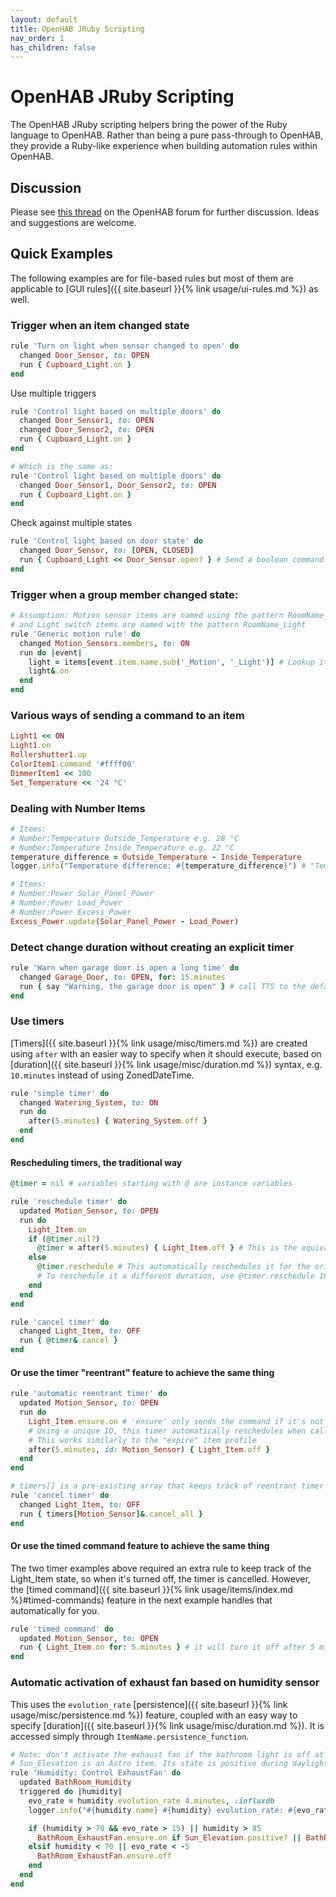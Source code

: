 ```yaml
---
layout: default
title: OpenHAB JRuby Scripting
nav_order: 1
has_children: false
---
```


# OpenHAB JRuby Scripting

The OpenHAB JRuby scripting helpers bring the power of the Ruby language to OpenHAB. Rather than being a pure pass-through to OpenHAB, they provide a Ruby-like experience when building automation rules within OpenHAB.

## Discussion

Please see [this thread](https://community.openhab.org/t/jruby-openhab-rules-system/110598) on the OpenHAB forum for further discussion.  Ideas and suggestions are welcome.

## Quick Examples

The following examples are for file-based rules but most of them are applicable to [GUI rules]({{ site.baseurl }}{% link usage/ui-rules.md %}) as well.

### Trigger when an item changed state

```ruby
rule 'Turn on light when sensor changed to open' do
  changed Door_Sensor, to: OPEN 
  run { Cupboard_Light.on }
end
```

Use multiple triggers

```ruby
rule 'Control light based on multiple doors' do
  changed Door_Sensor1, to: OPEN
  changed Door_Sensor2, to: OPEN
  run { Cupboard_Light.on }
end

# Which is the same as:
rule 'Control light based on multiple doors' do
  changed Door_Sensor1, Door_Sensor2, to: OPEN
  run { Cupboard_Light.on }
end
```

Check against multiple states

```ruby
rule 'Control light based on door state' do
  changed Door_Sensor, to: [OPEN, CLOSED]
  run { Cupboard_Light << Door_Sensor.open? } # Send a boolean command to a Switch Item
end
```

### Trigger when a group member changed state:

```ruby
# Assumption: Motion sensor items are named using the pattern RoomName_Motion
# and Light switch items are named with the pattern RoomName_Light
rule 'Generic motion rule' do
  changed Motion_Sensors.members, to: ON
  run do |event|
    light = items[event.item.name.sub('_Motion', '_Light')] # Lookup item name from a string
    light&.on 
  end
end
```

### Various ways of sending a command to an item

```ruby
Light1 << ON
Light1.on
Rollershutter1.up
ColorItem1.command '#ffff00'
DimmerItem1 << 100
Set_Temperature << '24 °C'
```

### Dealing with Number Items

```ruby
# Items:
# Number:Temperature Outside_Temperature e.g. 28 °C
# Number:Temperature Inside_Temperature e.g. 22 °C
temperature_difference = Outside_Temperature - Inside_Temperature
logger.info("Temperature difference: #{temperature_difference}") # "Temperature difference: 6 °C"
```

```ruby
# Items:
# Number:Power Solar_Panel_Power
# Number:Power Load_Power
# Number:Power Excess_Power
Excess_Power.update(Solar_Panel_Power - Load_Power)
```

### Detect change duration without creating an explicit timer

```ruby
rule 'Warn when garage door is open a long time' do
  changed Garage_Door, to: OPEN, for: 15.minutes
  run { say "Warning, the garage door is open" } # call TTS to the default audio sink
end
```

### Use timers

[Timers]({{ site.baseurl }}{% link usage/misc/timers.md %}) are created using `after` with an easier way to specify when it should execute, based on [duration]({{ site.baseurl }}{% link usage/misc/duration.md %}) syntax, e.g. `10.minutes` instead of using ZonedDateTime.

```ruby
rule 'simple timer' do
  changed Watering_System, to: ON
  run do
    after(5.minutes) { Watering_System.off }
  end
end
```

#### Rescheduling timers, the traditional way

```ruby
@timer = nil # variables starting with @ are instance variables

rule 'reschedule timer' do
  updated Motion_Sensor, to: OPEN
  run do
    Light_Item.on
    if (@timer.nil?)
      @timer = after(5.minutes) { Light_Item.off } # This is the equivalent of createTimer() in rulesdsl
    else
      @timer.reschedule # This automatically reschedules it for the original duration (5 minutes)
      # To reschedule it a different duration, use @timer.reschedule 10.minutes
    end
  end
end

rule 'cancel timer' do
  changed Light_Item, to: OFF
  run { @timer&.cancel }
end

```

#### Or use the timer "reentrant" feature to achieve the same thing

```ruby
rule 'automatic reentrant timer' do
  updated Motion_Sensor, to: OPEN
  run do
    Light_Item.ensure.on # 'ensure' only sends the command if it's not already on
    # Using a unique ID, this timer automatically reschedules when called again before 5 mins is up
    # This works similarly to the "expire" item profile
    after(5.minutes, id: Motion_Sensor) { Light_Item.off } 
  end
end

# timers[] is a pre-existing array that keeps track of reentrant timer ids
rule 'cancel timer' do
  changed Light_Item, to: OFF
  run { timers[Motion_Sensor]&.cancel_all }
end

```

#### Or use the timed command feature to achieve the same thing

The two timer examples above required an extra rule to keep track of the Light_Item state, so when it's turned off, 
the timer is cancelled. However, the [timed command]({{ site.baseurl }}{% link usage/items/index.md %}#timed-commands) 
feature in the next example handles that automatically for you.

```ruby
rule 'timed command' do
  updated Motion_Sensor, to: OPEN
  run { Light_Item.on for: 5.minutes } # it will turn it off after 5 minutes
end
```

### Automatic activation of exhaust fan based on humidity sensor

This uses the `evolution_rate` [persistence]({{ site.baseurl }}{% link usage/misc/persistence.md %}) feature, 
coupled with an easy way to specify [duration]({{ site.baseurl }}{% link usage/misc/duration.md %}).
It is accessed simply through `ItemName.persistence_function`.

```ruby
# Note: don't activate the exhaust fan if the bathroom light is off at night
# Sun_Elevation is an Astro item. Its state is positive during daylight
rule 'Humidity: Control ExhaustFan' do
  updated BathRoom_Humidity
  triggered do |humidity|
    evo_rate = humidity.evolution_rate 4.minutes, :influxdb
    logger.info("#{humidity.name} #{humidity} evolution_rate: #{evo_rate}")

    if (humidity > 70 && evo_rate > 15) || humidity > 85
      BathRoom_ExhaustFan.ensure.on if Sun_Elevation.positive? || BathRoom_Light.state.nil? || BathRoom_Light.on?
    elsif humidity < 70 || evo_rate < -5
      BathRoom_ExhaustFan.ensure.off
    end
  end
end
```
